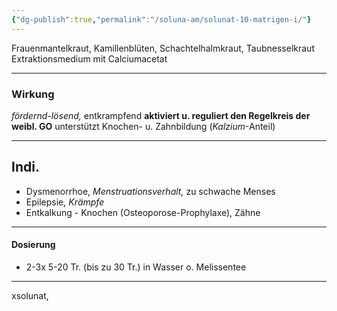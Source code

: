 ```yaml
---
{"dg-publish":true,"permalink":"/soluna-am/solunat-10-matrigen-i/"}
---
```


Frauenmantelkraut, Kamillenblüten, Schachtelhalmkraut, Taubnesselkraut Extraktionsmedium mit Calciumacetat
* * *
### Wirkung
*fördernd-lösend,* entkrampfend
**aktiviert u. reguliert den Regelkreis der weibl. GO**
unterstützt Knochen- u. Zahnbildung (*Kalzium*-Anteil)
***
## Indi.
- Dysmenorrhoe, *Menstruationsverhalt,* zu schwache Menses
- Epilepsie, *Krämpfe*
- Entkalkung - Knochen (Osteoporose-Prophylaxe), Zähne
* * *
#### Dosierung
- 2-3x 5-20 Tr. (bis zu 30 Tr.)
in Wasser o. Melissentee
* * *
xsolunat, 